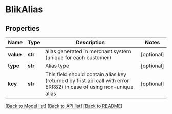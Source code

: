 # BlikAlias

## Properties
Name | Type | Description | Notes
------------ | ------------- | ------------- | -------------
**value** | **str** | alias generated in merchant system (unique for each customer) | [optional] 
**type** | **str** | Alias type | [optional] 
**key** | **str** | This field should contain alias key (returned by first api call with error ERR82) in case of using non-unique alias | [optional] 

[[Back to Model list]](../README.md#documentation-for-models) [[Back to API list]](../README.md#documentation-for-api-endpoints) [[Back to README]](../README.md)


